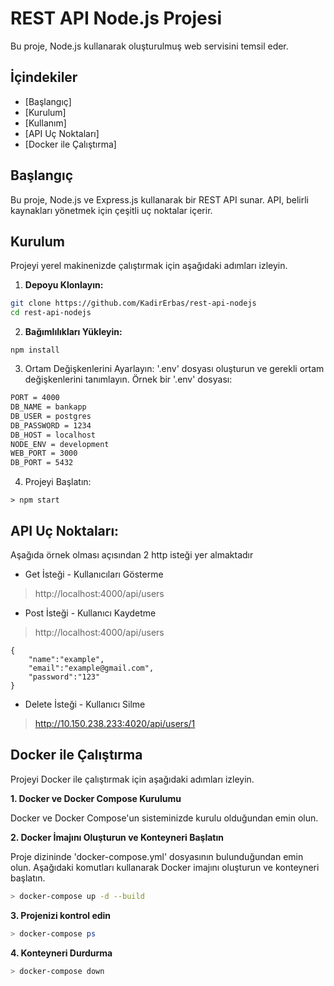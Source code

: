 # REST API Node.js Projesi
Bu proje, Node.js kullanarak oluşturulmuş web servisini temsil eder.
## İçindekiler
- [Başlangıç] 
- [Kurulum] 
- [Kullanım] 
- [API Uç Noktaları] 
- [Docker ile Çalıştırma] 
## Başlangıç
Bu proje, Node.js ve Express.js kullanarak bir REST API sunar. API, belirli kaynakları yönetmek için çeşitli uç noktalar içerir.

## Kurulum
Projeyi yerel makinenizde çalıştırmak için aşağıdaki adımları izleyin.

1. **Depoyu Klonlayın:**
```bash
git clone https://github.com/KadirErbas/rest-api-nodejs
cd rest-api-nodejs
```

2. **Bağımlılıkları Yükleyin:**
```
npm install
```

3. Ortam Değişkenlerini Ayarlayın:
'.env' dosyası oluşturun ve gerekli ortam değişkenlerini tanımlayın. Örnek bir '.env' dosyası:
```bash
PORT = 4000
DB_NAME = bankapp
DB_USER = postgres
DB_PASSWORD = 1234
DB_HOST = localhost
NODE_ENV = development
WEB_PORT = 3000
DB_PORT = 5432
```

4. Projeyi Başlatın:
```
> npm start
```


## API Uç Noktaları:
Aşağıda örnek olması açısından 2 http isteği yer almaktadır
- Get İsteği -  Kullanıcıları Gösterme
> http://localhost:4000/api/users 
- Post İsteği - Kullanıcı Kaydetme
> http://localhost:4000/api/users 
```
{
    "name":"example",
    "email":"example@gmail.com",
    "password":"123"
}
```
- Delete İsteği - Kullanıcı Silme
> http://10.150.238.233:4020/api/users/1

## Docker ile Çalıştırma
Projeyi Docker ile çalıştırmak için aşağıdaki adımları izleyin.

**1. Docker ve Docker Compose Kurulumu**

Docker ve Docker Compose'un sisteminizde kurulu olduğundan emin olun.

**2. Docker İmajını Oluşturun ve Konteyneri Başlatın**

Proje dizininde 'docker-compose.yml' dosyasının bulunduğundan emin olun. Aşağıdaki komutları kullanarak Docker imajını oluşturun ve konteyneri başlatın.
```bash
> docker-compose up -d --build
```
**3. Projenizi kontrol edin**

```bash
> docker-compose ps
```

**4. Konteyneri Durdurma** 
    

```bash
> docker-compose down 
```
